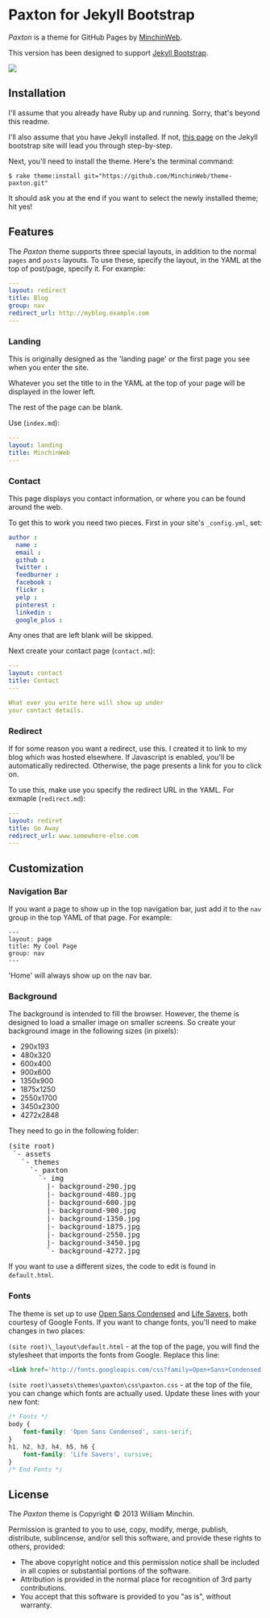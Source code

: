 Paxton for Jekyll Bootstrap
==========================

*Paxton* is a theme for GitHub Pages by [MinchinWeb](http://github.com/minchinweb/theme-paxton).

This version has been designed to support [Jekyll Bootstrap](http://jekyllbootstrap.com/).

[![](http://minchin.ca/theme-paxton/images/paxton-example.png)](http://minchin.ca/theme-paxton)

## Installation

I'll assume that you already have Ruby up and running. Sorry, that's beyond this
readme.

I'll also assume that you have Jekyll installed. If not, [this page](http://jekyllbootstrap.com/usage/jekyll-quick-start.html) on the Jekyll
bootstrap site will lead you through step-by-step.

Next, you'll need to install the theme. Here's the terminal command:

~~~
$ rake theme:install git="https://github.com/MinchinWeb/theme-paxton.git"
~~~

It should ask you at the end if you want to select the newly installed theme;
hit yes!

## Features

The *Paxton* theme supports three special layouts, in addition to the normal
`pages` and `posts` layouts. To use these, specify the layout, in the YAML at the top
of post/page, specify it. For example:

~~~yaml
---
layout: redirect
title: Blog
group: nav
redirect_url: http://myblog.example.com
---
~~~

### Landing

This is originally designed as the 'landing page' or the first page you see when
you enter the site.

Whatever you set the title to in the YAML at the top of your page will be
displayed in the lower left.

The rest of the page can be blank.

Use (`index.md`):
~~~yaml
---
layout: landing
title: MinchinWeb
---

~~~

### Contact

This page displays you contact information, or where you can be found around the
web.

To get this to work you need two pieces. First in your site's `_config.yml`, set:

~~~yaml
author :
  name :
  email :
  github :
  twitter :
  feedburner :
  facebook :
  flickr :
  yelp :
  pinterest :
  linkedin :
  google_plus :
~~~

Any ones that are left blank will be skipped.

Next create your contact page (`contact.md`):

~~~yaml
---
layout: contact
title: Contact
---

What ever you write here will show up under
your contact details.
~~~

### Redirect

If for some reason you want a redirect, use this. I created it to link to my
blog which was hosted elsewhere. If Javascript is enabled, you'll be
automatically redirected. Otherwise, the page presents a link for you to click
on.

To use this, make use you specify the redirect URL in the YAML. For exmaple
(`redirect.md`):

~~~yaml
---
layout: rediret
title: Go Away
redirect_url: www.somewhere-else.com
---
~~~

## Customization

### Navigation Bar

If you want a page to show up in the top navigation bar, just add it to the
`nav` group in the top YAML of that page. For example:

~~~
---
layout: page
title: My Cool Page
group: nav
---
~~~

'Home' will always show up on the nav bar.

### Background

The background is intended to fill the browser. However, the theme is designed
to load a smaller image on smaller screens. So create your background image in
the following sizes (in pixels):

* 290x193
* 480x320
* 600x400
* 900x600
* 1350x900
* 1875x1250
* 2550x1700
* 3450x2300
* 4272x2848

They need to go in the following folder:

<pre>(site root)
 `- assets
   `- themes
     `- paxton
	   `- img
	     |- background-290.jpg
		 |- background-480.jpg
		 |- background-600.jpg
		 |- background-900.jpg
		 |- background-1350.jpg
		 |- background-1875.jpg
		 |- background-2550.jpg
		 |- background-3450.jpg
		 `- background-4272.jpg</pre>

If you want to use a different sizes, the code to edit is found in `default.html`.

### Fonts

The theme is set up to use
[Open Sans Condensed](https://www.google.com/fonts/specimen/Open+Sans+Condensed)
and [Life Savers](https://www.google.com/fonts/specimen/Life+Savers), both
courtesy of Google Fonts. If you want to change fonts, you'll need to make
changes in two places:

`(site root)\_layout\default.html` - at the top of the page, you will find the stylesheet that
imports the fonts from Google. Replace this line:

~~~html
<link href='http://fonts.googleapis.com/css?family=Open+Sans+Condensed:300,300italic,700|Life+Savers' rel='stylesheet' type='text/css'>
~~~

`(site root)\assets\themes\paxton\css\paxton.css` - at the top of the file,
you can change which fonts are actually used. Update these lines with your new
font:

~~~css
/* Fonts */
body {
	font-family: 'Open Sans Condensed', sans-serif;
}
h1, h2, h3, h4, h5, h6 {
    font-family: 'Life Savers', cursive;
}
/* End Fonts */
~~~

## License

The *Paxton* theme is Copyright &copy; 2013 William Minchin.

Permission is granted to you to use, copy, modify, merge, publish, distribute,
sublincense, and/or sell this software, and provide these rights to others,
provided:

+ The above copyright notice and this permission notice shall be included
	in all copies or substantial portions of the software.
+ Attribution is provided in the normal place for recognition of 3rd party
	contributions.
+ You accept that this software is provided to you "as is", without
    warranty.
